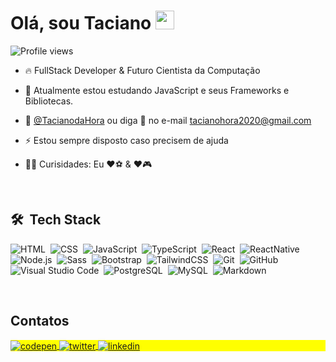 <h1 align="left">Olá, sou Taciano <img src="https://raw.githubusercontent.com/kaueMarques/kaueMarques/master/hi.gif" height="30px"></h1>
<p align="left"> <img src="https://komarev.com/ghpvc/?username=taciodev&color=yellow" alt="Profile views" /> </p>

- 🔥 FullStack Developer & Futuro Cientista da Computação

- 🌱 Atualmente estou estudando JavaScript e seus Frameworks e Bibliotecas.

- 💬 [@TacianodaHora][linkedin] ou diga 👋 no e-mail [tacianohora2020@gmail.com](mailto:tacianohora2020@hotmail.com)

- ⚡ Estou sempre disposto caso precisem de ajuda

- 👨‍💻 Curisidades: Eu ❤️⚽ & ❤️🎮

<br>

## 🛠 &nbsp;Tech Stack

![HTML](https://img.shields.io/badge/-HTML-05122A?style=flat&logo=HTML5)&nbsp;
![CSS](https://img.shields.io/badge/-CSS-05122A?style=flat&logo=CSS3&logoColor=1572B6)&nbsp;
![JavaScript](https://img.shields.io/badge/-JavaScript-05122A?style=flat&logo=javascript)&nbsp;
![TypeScript](https://img.shields.io/badge/-TypesScript-05122A?style=flat&logo=typescript)&nbsp;
![React](https://img.shields.io/badge/-React-05122A?style=flat&logo=react)&nbsp;
![ReactNative](https://img.shields.io/badge/-React%20Native-05122A?style=flat&logo=react)&nbsp;
![Node.js](https://img.shields.io/badge/-Node.js-05122A?style=flat&logo=node.js)&nbsp;
![Sass](https://img.shields.io/badge/-Sass-05122A?style=flat&logo=sass)&nbsp;
![Bootstrap](https://img.shields.io/badge/-Bootstrap-05122A?style=flat&logo=bootstrap)&nbsp;
![TailwindCSS](https://img.shields.io/badge/-Tailwind%20CSS-05122A?style=flat&logo=tailwindcss)&nbsp;
![Git](https://img.shields.io/badge/-Git-05122A?style=flat&logo=git)&nbsp;
![GitHub](https://img.shields.io/badge/-GitHub-05122A?style=flat&logo=github)&nbsp;
![Visual Studio Code](https://img.shields.io/badge/-Visual%20Studio%20Code-05122A?style=flat&logo=visual-studio-code&logoColor=007ACC)&nbsp;
![PostgreSQL](https://img.shields.io/badge/-PostgreSQL-05122A?style=flat&logo=postgresql)&nbsp;
![MySQL](https://img.shields.io/badge/-MySQL-05122A?style=flat&logo=mysql)&nbsp;
![Markdown](https://img.shields.io/badge/-Markdown-05122A?style=flat&logo=markdown)&nbsp;

<br>

<!--
### Connect with me:

[<img align="left" alt="Taciano | LinkedIn" width="22px" src="https://cdn.jsdelivr.net/npm/simple-icons@v3/icons/linkedin.svg" />][linkedin]
[<img align="left" alt="Taciano | Twitter" width="22px" src="https://cdn.jsdelivr.net/npm/simple-icons@v3/icons/twitter.svg" />][twitter]
<img align="left" alt="Taciano | GitHub" width="22px" src="https://cdn.jsdelivr.net/npm/simple-icons@v3/icons/github.svg" />
[<img align="left" alt="Taciano | Instagram" width="22px" src="https://cdn.jsdelivr.net/npm/simple-icons@v3/icons/instagram.svg" />][instagram]
<img align="left" alt="Taciano | Facebook" width="22px" src="https://cdn.jsdelivr.net/npm/simple-icons@v3/icons/facebook.svg" />
<img align="left" alt="Taciano | Telegram" width="22px" src="https://cdn.jsdelivr.net/npm/simple-icons@v3/icons/telegram.svg" />
 [<img align="left" alt="Taciano | XDA Developers" width="22px" src="https://raw.githubusercontent.com/iconic/open-iconic/master/svg/globe.svg" />][website] 
 -->

## Contatos

<p align="left" style="background:yellow">
<a href="https://codepen.io/Taciano-da-Hora" target="_blank">
  <img align="center" src="https://img.shields.io/badge/-taciodev-05122A?style=flat&logo=codepen" alt="codepen"/>
</a>
<a href="https://twitter.com/TacianoHora?t=qBAnn4-iFLcaLmPALNxt6w&s=09" target="_blank">
  <img align="center" src="https://img.shields.io/badge/-taciodev-05122A?style=flat&logo=twitter" alt="twitter"/>  
</a>
<a href="https://www.linkedin.com/in/taciano-da-hora" target="_blank">
  <img align="center" src="https://img.shields.io/badge/-taciodev-05122A?style=flat&logo=linkedin" alt="linkedin"/>
</a>
</p>

<!--
<div> 
  ![Snake animation](https://github.com/taciodev/taciodev/blob/output/github-contribution-grid-snake.svg)
</div>
-->
 
[linkedin]:https://www.linkedin.com/in/taciano-da-hora
[instagram]:https://www.instagram.com/_taciano.santos/
[twitter]:https://twitter.com/TacianoHora?t=qBAnn4-iFLcaLmPALNxt6w&s=09

<!-- [website]:
[facebook]: 
[github]: 
[telegram]: 
--> 




